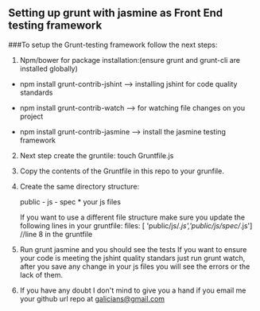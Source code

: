 ## Setting up grunt with jasmine as Front End testing framework

###To setup the Grunt-testing framework follow the next steps:

1. Npm/bower for package installation:(ensure grunt and grunt-cli are installed globally)

- npm install grunt-contrib-jshint —> installing jshint for code quality standards

- npm install grunt-contrib-watch —> for watching file changes on you project

- npm install grunt-contrib-jasmine —> install the jasmine testing framework

2. Next step create the gruntile: touch Gruntfile.js

3. Copy the contents of the Gruntfile in this repo to your grunfile.

4. Create the same directory structure:
    
    public
        - js
            - spec
            * your js files

    If you want to use a different file structure make sure you update the following lines in your gruntfile:
        files: [ 'public/js/*.js','public/js/spec/*.js'] //line 8 in the gruntfile

5. Run grunt jasmine and you should see the tests
    If you want to ensure your code is meeting the jshint quality standars just run grunt watch, after you save any change in your js files you will see the errors or the lack of them.

6. If you have any doubt I don't mind to give you a hand if you email me your github url repo at galicians@gmail.com    
